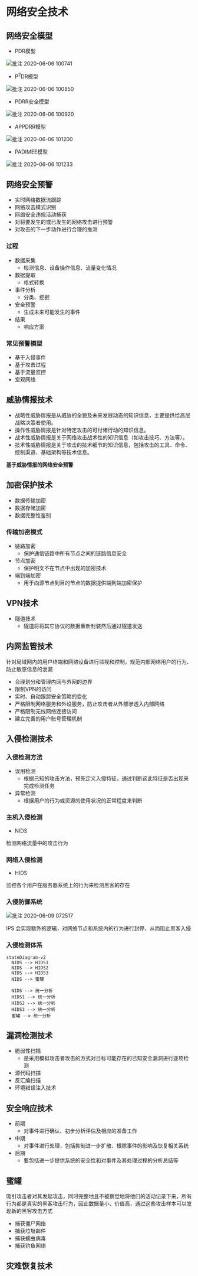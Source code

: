 # 网络安全技术

## 网络安全模型

- PDR模型

![批注 2020-06-06 100741](/assets/批注%202020-06-06%20100741.png)

- P<sup>2</sup>DR模型

![批注 2020-06-06 100850](/assets/批注%202020-06-06%20100850.png)

- PDRR安全模型

![批注 2020-06-06 100920](/assets/批注%202020-06-06%20100920.png)

- APPDRR模型

![批注 2020-06-06 101200](/assets/批注%202020-06-06%20101200.png)

- PADIMEE模型

![批注 2020-06-06 101233](/assets/批注%202020-06-06%20101233.png)

## 网络安全预警

- 实时网络数据流跟踪
- 网络攻击模式识别
- 网络安全违规活动捕获
- 对将要发生的或已发生的网络攻击进行预警
- 对攻击的下一步动作进行合理的推测

### 过程

- 数据采集
  - 检测信息、设备操作信息、流量变化情况
- 数据提取
  - 格式转换
- 事件分析
  - 分类、挖掘
- 安全预警
  - 生成未来可能发生的事件
- 结果
  - 响应方案

### 常见预警模型

- 基于入侵事件
- 基于攻击过程
- 基于流量监控
- 宏观网络

## 威胁情报技术

- 战略性威胁情报是从威胁的全貌及未来发展动态的知识信息，主要提供给高层战略决策者使用。
- 操作性威胁情报是针对特定攻击的可付诸行动的知识信息。
- 战术性威胁情报是关于网络攻击战术性的知识信息（如攻击技巧、方法等）。
- 技术性威胁情报是关于攻击的技术细节的知识信息，包括攻击的工具、命令、控制渠道、基础架构等技术信息。

**基于威胁情报的网络安全预警**

## 加密保护技术

- 数据传输加密
- 数据存储加密
- 数据完整性鉴别

### 传输加密模式

- 链路加密
  - 保护通信链路中所有节点之间的链路信息安全
- 节点加密
  - 保护明文不在节点中出现的加密技术
- 端到端加密
  - 用于向源节点到目的节点的数据提供端到端加密保护

## VPN技术

- 隧道技术
  - 隧道将将其它协议的数据重新封装然后通过隧道发送

## 内网监管技术

针对局域网内的用户终端和网络设备进行监视和控制，规范内部网络用户的行为、防止敏感信息的泄漏

- 合理划分和管理内网与外网的边界
- 限制VPN的访问
- 实时、自动跟踪安全策略的变化
- 严格限制网络服务和外设服务，防止攻击者从外部渗透入内部网络
- 严格限制无线网络连接访问
- 建立完善的用户账号管理机制

## 入侵检测技术

### 入侵检测方法

- 误用检测
  - 根据己知的攻击方法，预先定义入侵特征，通过判断这此特征是否出现来完成检测任务
- 异常检测
  - 根据用户的行为或资源的使用状况的正常程度来判断

### 主机入侵检测

- NIDS

检测网络流量中的攻击行为

### 网络入侵检测 

- HIDS

监控各个用户在服务器系统上的行为来检测黑客的存在

### 入侵防御系统

![批注 2020-06-09 072517](/assets/批注%202020-06-09%20072517.png)

IPS 会实现额外的逻辑，对网络节点和系统内的行为进行封停，从而阻止黑客入侵

### 入侵检测体系

```mermaid
stateDiagram-v2
  NIDS --> HIDS1
  NIDS --> HIDS2
  NIDS --> HIDS3
  NIDS --> 蜜罐

  NIDS --> 统一分析
  HIDS1 --> 统一分析
  HIDS2 --> 统一分析
  HIDS3 --> 统一分析
  蜜罐 --> 统一分析
```

## 漏洞检测技术

- 脆弱性扫描
  - 是采用模拟攻击者攻击的方式对目标可能存在的已知安全漏洞进行逐项检测
- 源代码扫描
- 反汇编扫描
- 环境错误注入技术

## 安全响应技术

- 前期
  - 对事件进行确认、初步分析评估及相应的准备工作
- 中期
  - 对事件进行处理，包括抑制进一步扩散、根除事件的影响及恢复相关系统
- 后期
  - 要包括进一步提供系统的安全性和对事件及其处理过程的分析总结等

## 蜜罐

吸引攻击者对其发起攻击，同时完整地且不被察觉地将他们的活动记录下来，所有行为都是真实的黑客攻击行为，因此数据量小、价值高，通过这些攻击样本可以发现新的黑客攻击方式

- 捕获僵尸网络
- 捕获垃圾邮件
- 捕获蠕虫病毒
- 捕获钓鱼网络

## 灾难恢复技术